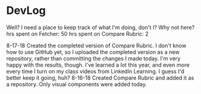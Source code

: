 # DevLog
Well? I need a place to keep track of what I'm doing, don't I? Why not here?
hrs spent on Fetcher: 50
hrs spent on Compare Rubric: 2

8-17-18 Created the completed version of Compare Rubric. I don't know how to use GitHub yet, so I uploaded the completed version as a new repository, rather than committing the changes I made today. I'm very happy with the results, though. I've learned a lot this year, and even more every time I turn on my class videos from LinkedIn Learning. I guess I'd better keep it going, huh?
8-16-18 Created Compare Rubric and added it as a repository. Only visual components were added today.

